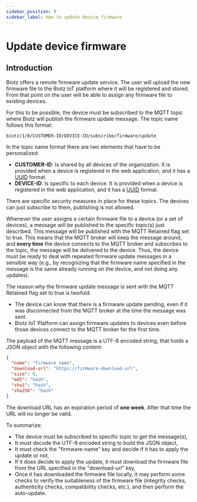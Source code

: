 ```yaml
---
sidebar_position: 9
sidebar_label: How to update device firmware
---
```

# Update device firmware

## Introduction
Biotz offers a remote firmware update service. The user will upload the new firmware file to the Biotz IoT platform where it will be registered and stored. From that point on the user will be able to assign any firmware file to existing devices.

For this to be possible, the device must be subscribed to the MQTT topic where Biotz will publish the firmware update message. The topic name follows this format:

```
biotz/1/0/CUSTOMER-ID/DEVICE-ID/subscribe/firmware/update
```

In the topic name format there are two elements that have to be personalized:

- **CUSTOMER-ID**: Is shared by all devices of the organization. It is provided when a device is registered in the web application, and it has a <a href="https://en.wikipedia.org/wiki/Universally_unique_identifier" target="_self">UUID</a> format.
- **DEVICE-ID**: Is specific to each device. It is provided when a device is registered in the web application, and it has a <a href="https://en.wikipedia.org/wiki/Universally_unique_identifier" target="_self">UUID</a> format.

There are specific security measures in place for these topics. The devices can just subscribe to them, publishing is not allowed.

Whenever the user assigns a certain firmware file to a device (or a set of devices), a message will be published to the specific topic(s) just described. This message will be published with the MQTT Retained flag set to true. This means that the MQTT broker will keep the message around, and **every time** the device connects to the MQTT broker and subscribes to the topic, the message will be delivered to the device. Thus, the device must be ready to deal with repeated firmware update messages in a sensible way (e.g., by recognizing that the firmware name specified in the message is the same already running on the device, and not doing any updates).

The reason why the firmware update message is sent with the MQTT Retained flag set to true is twofold:

- The device can know that there is a firmware update pending, even if it was disconnected from the MQTT broker at the time the message was sent.
- Biotz IoT Platform can assign firmware updates to devices even before those devices connect to the MQTT broker for the first time.

The payload of the MQTT message is a UTF-8 encoded string, that holds a JSON object with the following content:

```json
{
  "name": "firmware name",
  "download-url": "https://firmware-download-url",
  "size": 0,
  "md5": "hash",
  "sha1": "hash",
  "sha256": "hash"
}
```

The download URL has an expiration period of **one week**. After that time the URL will no longer be valid.

To summarize:

- The device must be subscribed to specific topic to get the message(s),
- It must decode the UTF-8 encoded string to build the JSON object,
- It must check the "firmware-name" key and decide if it has to apply the update or not,
- If it does decide to apply the update, it must download the firmware file from the URL specified in the "download-url" key,
- Once it has downloaded the firmware file locally, it may perform some checks to verify the suitableness of the firmware file (integrity checks, authenticity checks, compatibility checks, etc.), and then perform the auto-update.
